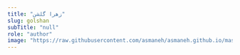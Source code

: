 ```yaml
--- 
title: "زهرا گلشن" 
slug: golshan 
subTitle: "null" 
role: "author" 
image: "https://raw.githubusercontent.com/asmaneh/asmaneh.github.io/master/assets/img/authors/golshan.jpg" 
--- 
```

